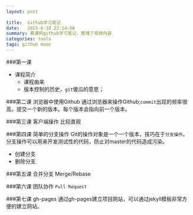 ```yaml
---
layout: post 
  
title:  Github学习笔记
date:   2015-6-18 22:14:06
summary: 慕课网github学习笔记，整理了视频内容
categories: tools
tags: github mooc
---
```


###第一课
- 课程简介
	- 课程由来
	- 版本控制的历史，`git`傻瓜的意思；

###第二课 浏览器中使用Github
通过浏览器来操作Github;`commit`出现的频率很高，提交一个新的版本。每个版本会指向前一个版本。

###第三课 客户端操作
比较直观

###第四课 简单的分支操作
Git的操作对象是一个一个版本，技巧在于`分支操作`。
分支操作可以用来开发测试性的代码，防止对master的代码造成污染。
- 创建分支
- 删除分支

###第五课 合并分支
Merge/Rebase

###第六课 团队协作
`Pull Request`

###第七课 gh-pages
通过gh-pages建立项目网站，可以通过jekyll模板非常方便的建立网站。






